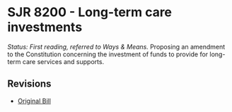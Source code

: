 # SJR 8200 - Long-term care investments
*Status: First reading, referred to Ways & Means.*
Proposing an amendment to the Constitution concerning the investment of funds to provide for long-term care services and supports.

## Revisions
* [Original Bill](1/)